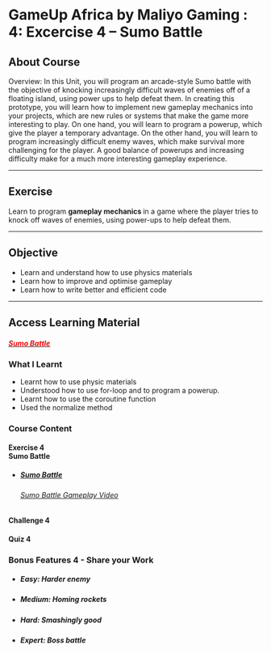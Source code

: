 # GameUp Africa by Maliyo Gaming : 4: Excercise 4 – Sumo Battle <div id="tutor-course-details-tab-info" class="tutor-tab-item is-active">
  <div class="tutor-course-details-content">
    <h2 class="tutor-fs-5 tutor-fw-bold tutor-color-black tutor-mb-12"> About Course </h2> Overview: In this Unit, you will program an arcade-style Sumo battle with the objective of knocking increasingly difficult waves of enemies off of a floating island, using power ups to help defeat them. In creating this prototype, you will learn how to implement new gameplay mechanics into your projects, which are new rules or systems that make the game more interesting to play. On one hand, you will learn to program a powerup, which give the player a temporary advantage. On the other hand, you will learn to program increasingly difficult enemy waves, which make survival more challenging for the player. A good balance of powerups and increasing difficulty make for a much more interesting gameplay experience.  
    <hr>
    <h2>Exercise</h2>
    <p>Learn to program <strong>gameplay mechanics </strong>in a game where the player tries to knock off waves of enemies, using power-ups to help defeat them.</p>
    <hr>
    <h2>Objective</h2>
    <ul>
	<li>Learn and understand how to use physics materials</li>
	<li>Learn how to improve and optimise gameplay</li>
	<li>Learn how to write better and efficient code</li>
	</ul>
    <hr>
    <h2>Access Learning Material</h2>
    <h4><a href="https://learn.unity.com/project/unit-4-gameplay-mechanics?courseId=5cf96c41edbc2a2ca6e8810f" target="_blank" rel="noopener"><span style="text-decoration: underline;"><span style="color: #ff0000;"><i>Sumo Battle</i></span></span></a></h4>

  </div>
</div>
<div class="tutor-course-details-widget tutor-course-details-widget-col-2 tutor-mt-lg-50 tutor-mt-32">
  <h3 class="tutor-course-details-widget-title tutor-fs-5 tutor-fw-bold tutor-color-black tutor-mb-16"> What I Learnt </h3>
  <ul class="tutor-course-details-widget-list tutor-color-black tutor-fs-6 tutor-m-0 tutor-mt-16">
    <li class="tutor-d-flex tutor-mb-12">
      <span class="tutor-icon-bullet-point tutor-color-muted tutor-mt-2 tutor-mr-8 tutor-fs-8"></span>
      <span>
        Learnt how to use physic materials</span>
    </li>
    <li class="tutor-d-flex tutor-mb-12">
      <span class="tutor-icon-bullet-point tutor-color-muted tutor-mt-2 tutor-mr-8 tutor-fs-8"></span>
      <span>Understood how to use for-loop and to program a powerup.</span>
    </li>
    <li class="tutor-d-flex tutor-mb-12">
      <span class="tutor-icon-bullet-point tutor-color-muted tutor-mt-2 tutor-mr-8 tutor-fs-8"></span>
      <span>Learnt how to use the coroutine function</span>
	 </li>
    <li class="tutor-d-flex tutor-mb-12">
      <span class="tutor-icon-bullet-point tutor-color-muted tutor-mt-2 tutor-mr-8 tutor-fs-8"></span>
      <span>Used the normalize method</span>
	 </li>
  </ul>
</div>
<div class="tutor-mt-40">
  <h3 class="tutor-fs-5 tutor-fw-bold tutor-color-black tutor-mb-24 tutor-course-content-title"> Course Content </h3>
  <div class="tutor-accordion tutor-mt-24">
    <div class="tutor-accordion-item">
      <h4 class="tutor-accordion-item-header is-active"> Exercise 4 <div class="tooltip-wrap tooltip-icon">
          <span class="tooltip-txt tooltip-right">Sumo Battle</span>
        </div>
      </h4>
      <div class="tutor-accordion-item-body" style="">
        <div class="tutor-accordion-item-body-content">
          <ul class="tutor-course-content-list">
            <li class="tutor-course-content-list-item">
              <div class="tutor-d-flex tutor-align-center">
                <span class="tutor-course-content-list-item-icon tutor-icon-document-text tutor-mr-12"></span>
                <h5 class="tutor-course-content-list-item-title">
                  <a href="https://bootcamp.maliyo.com/courses/4-exercise-4-sumo-battle/"> Sumo Battle </a>
                </h5>
                <h6 class="tutor-course-content-list-item-title">
                  <a href="https://mega.nz/file/T0YjDaDY#oMppy9LQS_-lG-88ID_WaquPUyD319kHGQurukwRB40"> Sumo Battle Gameplay Video </a>
                </h6>
              </div>
              <div>
                <span class="tutor-course-content-list-item-duration tutor-fs-7 tutor-color-muted"></span>
                <span class="tutor-course-content-list-item-status tutor-icon-eye-line tutor-color-muted tutor-ml-20" area-hidden="true"></span>
              </div>
            </li>
          </ul>
        </div>
      </div>
    </div>
    <div class="tutor-accordion-item">
      <h4 class="tutor-accordion-item-header"> Challenge 4 </h4>
      <div class="tutor-accordion-item-body" style="display: none;">
        <div class="tutor-accordion-item-body-content">
          <ul class="tutor-course-content-list">
            <li class="tutor-course-content-list-item">
              <div class="tutor-d-flex tutor-align-center">
                <span class="tutor-course-content-list-item-icon tutor-icon-document-text tutor-mr-12"></span>
                <h5 class="tutor-course-content-list-item-title">
                  <a href="https://bootcamp.maliyo.com/courses/4-exercise-4-sumo-battle/assignments/football-scripting/"> 
Football Scripting </a> + Bonus: The player needs a turbo boost and Bonus: The enemies never get more difficult
                </h5>
                <h6 class="tutor-course-content-list-item-title">
                  <a href="https://mega.nz/file/O0gz3RBJ#XfvYR9Vh8oq9LWd-K5_806tDuJvWhJjdbawlzciKugY"> Football Scripting Gameplay Video </a>
                </h6>
              </div>
              <div>
                <span class="tutor-course-content-list-item-duration tutor-fs-7 tutor-color-muted"></span>
                <span class="tutor-course-content-list-item-status tutor-icon-eye-line tutor-color-muted tutor-ml-20" area-hidden="true"></span>
              </div>
            </li>
          </ul>
        </div>
      </div>
    </div>
    <div class="tutor-accordion-item">
      <h4 class="tutor-accordion-item-header"> Quiz 4 </h4>
      <div class="tutor-accordion-item-body" style="display: none;">
        <div class="tutor-accordion-item-body-content">
          <ul class="tutor-course-content-list">
            <li class="tutor-course-content-list-item">
              <div class="tutor-d-flex tutor-align-center">
                <span class="tutor-course-content-list-item-icon tutor-icon-circle-question-mark tutor-mr-12"></span>
                <h5 class="tutor-course-content-list-item-title">
                  <a href="https://bootcamp.maliyo.com/courses/4-exercise-4-sumo-battle/tutor_quiz/quiz-4/"> Quiz 4 </a>
                </h5>
              </div>
              <div>
                <span class="tutor-course-content-list-item-duration tutor-fs-7 tutor-color-muted"></span>
                <span class="tutor-course-content-list-item-status tutor-icon-eye-line tutor-color-muted tutor-ml-20" area-hidden="true"></span>
              </div>
            </li>
          </ul>
        </div>
      </div>
    </div>
  </div>
</div>
<div class="tutor-mt-40">
  <h3 class="tutor-fs-5 tutor-fw-bold tutor-color-black tutor-mb-24 tutor-course-content-title"> Bonus Features 4 - Share your Work </h3>
  <div class="tutor-accordion tutor-mt-24">
    <div class="tutor-accordion-item">
      <div class="tutor-accordion-item-body" style="">
        <div class="tutor-accordion-item-body-content">
          <ul class="tutor-course-content-list">
            <li class="tutor-course-content-list-item">
              <div class="tutor-d-flex tutor-align-center">
                <span class="tutor-course-content-list-item-icon tutor-icon-document-text tutor-mr-12"></span>
                <h5 class="tutor-course-content-list-item-title">
                  Easy: Harder enemy
                </h5>
              </div>
              <div>
                <span class="tutor-course-content-list-item-duration tutor-fs-7 tutor-color-muted"></span>
                <span class="tutor-course-content-list-item-status tutor-icon-eye-line tutor-color-muted tutor-ml-20" area-hidden="true"></span>
              </div>
            </li>
            <li class="tutor-course-content-list-item">
              <div class="tutor-d-flex tutor-align-center">
                <span class="tutor-course-content-list-item-icon tutor-icon-document-text tutor-mr-12"></span>
                <h5 class="tutor-course-content-list-item-title">
                  Medium: Homing rockets
                </h5>
              </div>
              <div>
                <span class="tutor-course-content-list-item-duration tutor-fs-7 tutor-color-muted"></span>
                <span class="tutor-course-content-list-item-status tutor-icon-eye-line tutor-color-muted tutor-ml-20" area-hidden="true"></span>
              </div>
            </li>
            <li class="tutor-course-content-list-item">
              <div class="tutor-d-flex tutor-align-center">
                <span class="tutor-course-content-list-item-icon tutor-icon-document-text tutor-mr-12"></span>
                <h5 class="tutor-course-content-list-item-title">
                  Hard: Smashingly good
                </h5>
              </div>
              <div>
                <span class="tutor-course-content-list-item-duration tutor-fs-7 tutor-color-muted"></span>
                <span class="tutor-course-content-list-item-status tutor-icon-eye-line tutor-color-muted tutor-ml-20" area-hidden="true"></span>
              </div>
            </li>
            <li class="tutor-course-content-list-item">
              <div class="tutor-d-flex tutor-align-center">
                <span class="tutor-course-content-list-item-icon tutor-icon-document-text tutor-mr-12"></span>
                <h5 class="tutor-course-content-list-item-title">
                  Expert: Boss battle
                </h5>
              </div>
              <div>
                <span class="tutor-course-content-list-item-duration tutor-fs-7 tutor-color-muted"></span>
                <span class="tutor-course-content-list-item-status tutor-icon-eye-line tutor-color-muted tutor-ml-20" area-hidden="true"></span>
              </div>
            </li>
          </ul>
        </div>
      </div>
    </div>
  </div>
</div>
</div>
